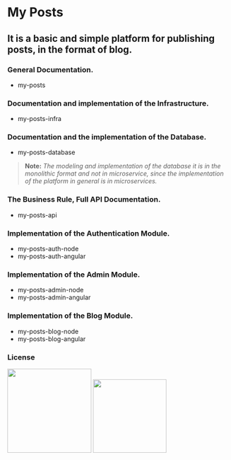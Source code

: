 
# My Posts

## It is a basic and simple platform for publishing posts, in the format of blog. 

### General Documentation.
- my-posts

### Documentation and implementation of the Infrastructure.
- my-posts-infra

### Documentation and the implementation of the Database.
- my-posts-database

> **Note:**
> *The modeling and implementation of the database it is in the monolithic format and not in microservice, since the implementation of the platform in general is in microservices.*

### The Business Rule, Full API Documentation.
- my-posts-api

### Implementation of the Authentication Module.
- my-posts-auth-node
- my-posts-auth-angular

### Implementation of the Admin Module.
- my-posts-admin-node
- my-posts-admin-angular

### Implementation of the Blog Module.
- my-posts-blog-node
- my-posts-blog-angular

### License

[<img width="190" src="https://raw.githubusercontent.com/alisonbuss/my-licenses/master/files/logo-open-source-550x200px.png">](https://opensource.org/licenses)
[<img width="166" src="https://raw.githubusercontent.com/alisonbuss/my-licenses/master/files/icon-license-mit-500px.png">](https://github.com/alisonbuss/my-posts/blob/master/LICENSE)
